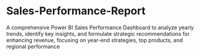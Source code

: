 # Sales-Performance-Report
A comprehensive Power BI Sales Performance Dashboard to analyze yearly trends, identify key insights, and formulate strategic recommendations for enhancing revenue, focusing on year-end strategies, top products, and regional performance

